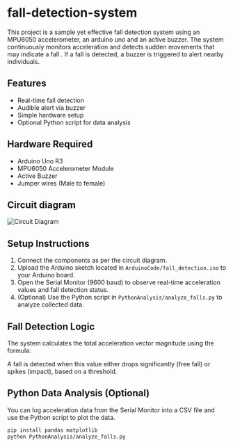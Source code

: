 # fall-detection-system

This project is a sample yet effective fall detection system using an MPU6050 accelerometer, an arduino uno and an active buzzer. The system continuously monitors acceleration and detects sudden movements that may indicate a fall . If a fall is detected, a buzzer is triggered to alert nearby individuals. 

## Features

- Real-time fall detection
- Audible alert via buzzer
- Simple hardware setup
- Optional Python script for data analysis

## Hardware Required
- Arduino Uno R3
- MPU6050 Accelerometer Module
- Active Buzzer
- Jumper wires (Male to female)

## Circuit diagram 

![Circuit Diagram](images/circuit_diagram.png)

## Setup Instructions

1. Connect the components as per the circuit diagram.
2. Upload the Arduino sketch located in `ArduinoCode/fall_detection.ino` to your Arduino board.
3. Open the Serial Monitor (9600 baud) to observe real-time acceleration values and fall detection status.
4. (Optional) Use the Python script in `PythonAnalysis/analyze_falls.py` to analyze collected data.

## Fall Detection Logic

The system calculates the total acceleration vector magnitude using the formula:


A fall is detected when this value either drops significantly (free fall) or spikes (impact), based on a threshold.

## Python Data Analysis (Optional)

You can log acceleration data from the Serial Monitor into a CSV file and use the Python script to plot the data.

```bash
pip install pandas matplotlib
python PythonAnalysis/analyze_falls.py
